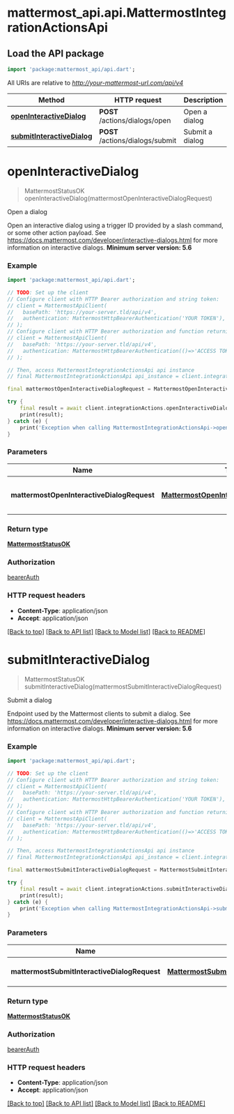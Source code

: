 # mattermost_api.api.MattermostIntegrationActionsApi

## Load the API package
```dart
import 'package:mattermost_api/api.dart';
```

All URIs are relative to *http://your-mattermost-url.com/api/v4*

Method | HTTP request | Description
------------- | ------------- | -------------
[**openInteractiveDialog**](MattermostIntegrationActionsApi.md#openinteractivedialog) | **POST** /actions/dialogs/open | Open a dialog
[**submitInteractiveDialog**](MattermostIntegrationActionsApi.md#submitinteractivedialog) | **POST** /actions/dialogs/submit | Submit a dialog


# **openInteractiveDialog**
> MattermostStatusOK openInteractiveDialog(mattermostOpenInteractiveDialogRequest)

Open a dialog

Open an interactive dialog using a trigger ID provided by a slash command, or some other action payload. See https://docs.mattermost.com/developer/interactive-dialogs.html for more information on interactive dialogs. __Minimum server version: 5.6__ 

### Example
```dart
import 'package:mattermost_api/api.dart';

// TODO: Set up the client
// Configure client with HTTP Bearer authorization and string token:
// client = MattermostApiClient(
//   basePath: 'https://your-server.tld/api/v4',
//   authentication: MattermostHttpBearerAuthentication('YOUR TOKEN'),
// );
// Configure client with HTTP Bearer authorization and function returning a string:
// client = MattermostApiClient(
//   basePath: 'https://your-server.tld/api/v4',
//   authentication: MattermostHttpBearerAuthentication(()=>'ACCESS TOKEN FROM FUNCTION'),
// );

// Then, access MattermostIntegrationActionsApi api instance
// final MattermostIntegrationActionsApi api_instance = client.integrationActions

final mattermostOpenInteractiveDialogRequest = MattermostOpenInteractiveDialogRequest(); // MattermostOpenInteractiveDialogRequest | Metadata for the dialog to be opened

try {
    final result = await client.integrationActions.openInteractiveDialog(mattermostOpenInteractiveDialogRequest);
    print(result);
} catch (e) {
    print('Exception when calling MattermostIntegrationActionsApi->openInteractiveDialog: $e\n');
}
```

### Parameters

Name | Type | Description  | Notes
------------- | ------------- | ------------- | -------------
 **mattermostOpenInteractiveDialogRequest** | [**MattermostOpenInteractiveDialogRequest**](MattermostOpenInteractiveDialogRequest.md)| Metadata for the dialog to be opened | 

### Return type

[**MattermostStatusOK**](MattermostStatusOK.md)

### Authorization

[bearerAuth](../GENERATED_README.md#bearerAuth)

### HTTP request headers

 - **Content-Type**: application/json
 - **Accept**: application/json

[[Back to top]](#) [[Back to API list]](../GENERATED_README.md#documentation-for-api-endpoints) [[Back to Model list]](../GENERATED_README.md#documentation-for-models) [[Back to README]](../GENERATED_README.md)

# **submitInteractiveDialog**
> MattermostStatusOK submitInteractiveDialog(mattermostSubmitInteractiveDialogRequest)

Submit a dialog

Endpoint used by the Mattermost clients to submit a dialog. See https://docs.mattermost.com/developer/interactive-dialogs.html for more information on interactive dialogs. __Minimum server version: 5.6__ 

### Example
```dart
import 'package:mattermost_api/api.dart';

// TODO: Set up the client
// Configure client with HTTP Bearer authorization and string token:
// client = MattermostApiClient(
//   basePath: 'https://your-server.tld/api/v4',
//   authentication: MattermostHttpBearerAuthentication('YOUR TOKEN'),
// );
// Configure client with HTTP Bearer authorization and function returning a string:
// client = MattermostApiClient(
//   basePath: 'https://your-server.tld/api/v4',
//   authentication: MattermostHttpBearerAuthentication(()=>'ACCESS TOKEN FROM FUNCTION'),
// );

// Then, access MattermostIntegrationActionsApi api instance
// final MattermostIntegrationActionsApi api_instance = client.integrationActions

final mattermostSubmitInteractiveDialogRequest = MattermostSubmitInteractiveDialogRequest(); // MattermostSubmitInteractiveDialogRequest | Dialog submission data

try {
    final result = await client.integrationActions.submitInteractiveDialog(mattermostSubmitInteractiveDialogRequest);
    print(result);
} catch (e) {
    print('Exception when calling MattermostIntegrationActionsApi->submitInteractiveDialog: $e\n');
}
```

### Parameters

Name | Type | Description  | Notes
------------- | ------------- | ------------- | -------------
 **mattermostSubmitInteractiveDialogRequest** | [**MattermostSubmitInteractiveDialogRequest**](MattermostSubmitInteractiveDialogRequest.md)| Dialog submission data | 

### Return type

[**MattermostStatusOK**](MattermostStatusOK.md)

### Authorization

[bearerAuth](../GENERATED_README.md#bearerAuth)

### HTTP request headers

 - **Content-Type**: application/json
 - **Accept**: application/json

[[Back to top]](#) [[Back to API list]](../GENERATED_README.md#documentation-for-api-endpoints) [[Back to Model list]](../GENERATED_README.md#documentation-for-models) [[Back to README]](../GENERATED_README.md)

